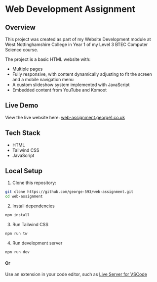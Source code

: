 # Web Development Assignment

## Overview

This project was created as part of my Website Development module at West Nottinghamshire College in Year 1 of my Level 3 BTEC Computer Science course.

The project is a basic HTML website with:

-   Multiple pages
-   Fully responsive, with content dynamically adjusting to fit the screen and a mobile navigation menu
-   A custom slideshow system implemented with JavaScript
-   Embedded content from YouTube and Komoot

## Live Demo

View the live website here: [web-assignment.george1.co.uk](http://web-assignment.george1.co.uk)

## Tech Stack

-   HTML
-   Tailwind CSS
-   JavaScript

## Local Setup

1. Clone this repository:

```bash
git clone https://github.com/george-593/web-assignment.git
cd web-assignment
```

2. Install dependencies

```bash
npm install
```

3. Run Tailwind CSS

```bash
npm run tw
```

4. Run development server

```bash
npm run dev
```

#### Or

Use an extension in your code editor, such as [Live Server for VSCode](https://marketplace.visualstudio.com/items?itemName=ritwickdey.LiveServer)
